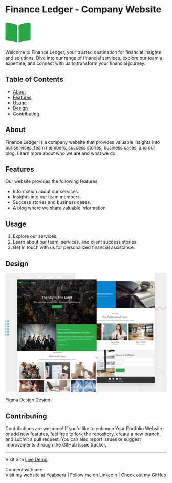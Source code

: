 # Finance Ledger - Company Website

![Logo](https://github.com/Yab1/finance_ledger_website/blob/main/src/assets/logo.svg)

Welcome to Finance Ledger, your trusted destination for financial insights and solutions. Dive into our range of financial services, explore our team's expertise, and connect with us to transform your financial journey.

## Table of Contents

- [About](#about)
- [Features](#features)
- [Usage](#usage)
- [Design](#design)
- [Contributing](#contributing)

## About

Finance Ledger is a company website that provides valuable insights into our services, team members, success stories, business cases, and our blog. Learn more about who we are and what we do.

## Features

Our website provides the following features:

- Information about our services.
- Insights into our team members.
- Success stories and business cases.
- A blog where we share valuable information.

## Usage

1. Explore our services.
2. Learn about our team, services, and client success stories.
3. Get in touch with us for personalized financial assistance.

## Design

![Design](https://github.com/Yab1/finance_ledger_website/blob/main/design/design-preview.png)

Figma Design [Design](https://www.figma.com/file/c5pRolR3qzZS3M9yIviMLa/Finance-Ledger?type=design&mode=design&t=oLUYNAcs8INGSYvm-1)

## Contributing

Contributions are welcome! If you'd like to enhance Your Portfolio Website or add new features, feel free to fork the repository, create a new branch, and submit a pull request. You can also report issues or suggest improvements through the GitHub issue tracker.

---

Visit Site [Live Demo](https://finance-ledger-website.vercel.app/)

Connect with me:  
Visit my website at [Yeabsera](https://yab1.vercel.app/) | Follow me on [LinkedIn](https://www.linkedin.com/in/yab1/) | Check out my [GitHub](https://github.com/Yab1)

